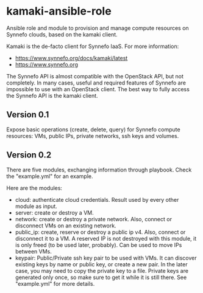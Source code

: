 # kamaki-ansible-role
Ansible role and module to provision and manage compute resources on Synnefo
clouds, based on the kamaki client.

Kamaki is the de-facto client for Synnefo IaaS. For more information:
- https://www.synnefo.org/docs/kamaki/latest
- https://www.synnefo.org

The Synnefo API is almost compatible with the OpenStack API, but not completely.
In many cases, useful and required features of Synnefo are impossible to use
with an OpenStack client. The best way to fully access the Synnefo API is the
kamaki client.

Version 0.1
-----------
Expose basic operations (create, delete, query) for Synnefo compute resources:
VMs, public IPs, private networks, ssh keys and volumes.


Version 0.2
-----------
There are five modules, exchanging information through playbook. Check the
"example.yml" for an example.

Here are the modules:
- cloud: authenticate cloud credentials. Result used by every other module
	as input.
- server: create or destroy a VM.
- network: create or destroy a private network. Also, connect or disconnect
	VMs on an existing network.
- public_ip: create, reserve or destroy a public ip v4. Also, connect or
	disconnect it to a VM. A reserved IP is not destroyed with this module,
	it is only freed (to be used later, probably). Can be used to move IPs
	between VMs.
- keypair: Public/Private ssh key pair to be used with VMs. It can discover
	existing keys by name or public key, or create a new pair. In the later
	case, you may need to copy the private key to a file. Private keys are
	generated only once, so make sure to get it while it is still there.
	See "example.yml" for more details.

